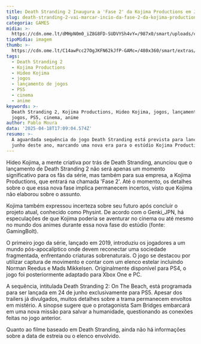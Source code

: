 ```yaml
---
title: Death Stranding 2 Inaugura a 'Fase 2' da Kojima Productions em Junho
slug: death-stranding-2-vai-marcar-incio-da-fase-2-da-kojima-productions
categoria: GAMES
midia: >-
  https://cdn.ome.lt/dMHpN0m0_iZ8G8FD-SUDVYSh4vY=/987x0/smart/uploads/conteudo/fotos/OMELETE_CAPA_-_2025-04-18T134926.978.png
tipoMidia: imagem
thumb: >-
  https://cdn.ome.lt/C14awPcc27OgJKFN62kJfP-GAMc=/480x360/smart/extras/conteudos/omelete_THUMB_-_2025-04-18T134953.371.png
tags:
  - Death Stranding 2
  - Kojima Productions
  - Hideo Kojima
  - jogos
  - lançamento de jogos
  - PS5
  - cinema
  - anime
keywords: >-
  Death Stranding 2, Kojima Productions, Hideo Kojima, jogos, lançamento de
  jogos, PS5, cinema, anime
author: Pablo Moura
data: '2025-04-18T17:09:04.574Z'
resumo: >-
  A aguardada sequência do jogo Death Stranding está prevista para lançamento em
  junho deste ano, marcando uma nova era para o estúdio Kojima Productions.
---
```


Hideo Kojima, a mente criativa por trás de Death Stranding, anunciou que o lançamento de Death Stranding 2 não será apenas um momento significativo para os fãs da série, mas também para sua empresa, a Kojima Productions, que entrará na chamada 'Fase 2'. Até o momento, os detalhes sobre o que essa nova fase implica permanecem incertos, visto que Kojima não elaborou sobre o assunto.

Kojima também expressou incerteza sobre seu futuro após concluir o projeto atual, conhecido como Physint. De acordo com o Genki_JPN, há especulações de que Kojima poderia se aventurar no cinema ou até mesmo no mundo dos animes durante essa nova fase do estúdio (fonte: GamingBolt).

O primeiro jogo da série, lançado em 2019, introduziu os jogadores a um mundo pós-apocalíptico onde devem reconectar uma sociedade fragmentada, enfrentando criaturas sobrenaturais. O jogo se destacou por utilizar captura de movimento e contar com um elenco estelar incluindo Norman Reedus e Mads Mikkelsen. Originalmente disponível para PS4, o jogo foi posteriormente adaptado para Xbox One e PC.

A sequência, intitulada Death Stranding 2: On The Beach, está programada para ser lançada em 24 de junho exclusivamente para PS5. Apesar dos trailers já divulgados, muitos detalhes sobre a trama permanecem envoltos em mistério. A sinopse sugere que o protagonista Sam Bridges embarcará em uma nova missão para salvar a humanidade, questionando as conexões feitas no jogo anterior.

Quanto ao filme baseado em Death Stranding, ainda não há informações sobre a data de estreia ou o elenco envolvido.
